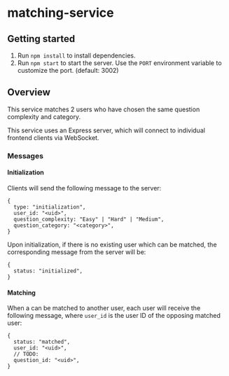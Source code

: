# matching-service

## Getting started

1. Run `npm install` to install dependencies.
1. Run `npm start` to start the server. Use the `PORT` environment variable to customize the port. (default: 3002)

## Overview

This service matches 2 users who have chosen the same question complexity and category.

This service uses an Express server, which will connect to individual frontend clients via WebSocket.

### Messages

#### Initialization

Clients will send the following message to the server:

```
{
  type: "initialization",
  user_id: "<uid>",
  question_complexity: "Easy" | "Hard" | "Medium",
  question_category: "<category>",
}
```

Upon initialization, if there is no existing user which can be matched, the corresponding message from the server will be:

```
{
  status: "initialized",
}
```

#### Matching

When a can be matched to another user, each user will receive the following message, where `user_id` is the user ID of the opposing matched user:

```
{
  status: "matched",
  user_id: "<uid>",
  // TODO:
  question_id: "<uid>",
}
```
